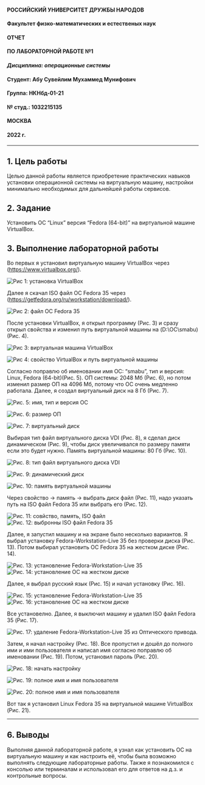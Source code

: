 #### **РОССИЙСКИЙ УНИВЕРСИТЕТ ДРУЖБЫ НАРОДОВ**
#### **Факультет физко-математических и естественых наук**
#### **ОТЧЕТ**
#### **ПО ЛАБОРАТОРНОЙ РАБОТЕ №1**
#### ***Дисциплина: операционные системы***
#### **Студент: Абу Сувейлим Мухаммед Мунифович**
#### **Группа: НКНбд-01-21**
#### **№ студ.: 1032215135**
#### **МОСКВА**
#### **2022 г.**

---
## **1. Цель работы**

Целью данной работы является приобретение практических навыков установки
операционной системы на виртуальную машину, настройки минимально необходимых
для дальнейшей работы сервисов.

## **2. Задание**
Установить ОС “Linux” версия “Fedora (64-bit)” на виртуальной машине
VirtualBox.

## **3. Выполнение лабораторной работы**
Во первых я установил виртуальную машину VirtualBox через
(https://www.virtualbox.org/).

![Рис 1: установка VirtualBox](https://github.com/Mukhammed-Abu-Suveilim/-01/blob/main/images01/1.png)

Далее я скачал ISO файл ОС Fedora 35 через
(https://getfedora.org/ru/workstation/download/).

![Рис 2: файл ОС Fedora 35](https://github.com/Mukhammed-Abu-Suveilim/-01/blob/main/images01/2.png)

После установки VirtualBox, я открыл программу (Рис. 3) и сразу
открыл свойства и изменил путь виртуальной машины
на (D:\ОС\smabu\) (Рис. 4).

![Рис 3: виртуальная машина VirtualBox](https://github.com/Mukhammed-Abu-Suveilim/-01/blob/main/images01/3.png)

![Рис 4: свойство VirtualBox и путь виртуальной машины](https://github.com/Mukhammed-Abu-Suveilim/-01/blob/main/images01/4.png)

Согласно поправлю об именовании имя ОС: “smabu”, тип и версия: Linux, Fedora
(64-bit)(Рис. 5). ОП системы: 2048 Мб (Рис. 6), но потом изменил размер ОП на 4096
Мб, потому что ОС очень медленно работала. Далее, я создал виртуальный диск на 8
Гб (Рис. 7).

![Рис. 5: имя, тип и версия ОС](https://github.com/Mukhammed-Abu-Suveilim/-01/blob/main/images01/5.png)

![Рис. 6: размер ОП](https://github.com/Mukhammed-Abu-Suveilim/-01/blob/main/images01/6.png)

![Рис. 7: виртуальный диск](https://github.com/Mukhammed-Abu-Suveilim/-01/blob/main/images01/7.png)

Выбирая тип файл виртуального диска VDI (Рис. 8), я сделал диск динамическом
(Рис. 9), чтобы диск увеличивался по размеру памяти если это будет нужно. Память
виртуальной машины: 80 Гб (Рис. 10).

![Рис. 8: тип файл виртуального диска VDI](https://github.com/Mukhammed-Abu-Suveilim/-01/blob/main/images01/8.png)

![Рис. 9: динамический диск](https://github.com/Mukhammed-Abu-Suveilim/-01/blob/main/images01/9.png)

![Рис. 10: память виртуальной машины](https://github.com/Mukhammed-Abu-Suveilim/-01/blob/main/images01/10.png)

Через свойство -> память -> выбрать диск файл (Рис. 11), надо указать путь на
ISO файл Fedora 35 или выбрать его (Рис. 12).

![Рис. 11: совйство, память, ISO файл](https://github.com/Mukhammed-Abu-Suveilim/-01/blob/main/images01/11.png)
![Рис. 12: выбронны ISO файл Fedora 35](https://github.com/Mukhammed-Abu-Suveilim/-01/blob/main/images01/12.png)

Далее, я запустил машину и на экране было несколько вариантов. Я выбрал установку
Fedora-Workstation-Live 35 без проверки диска (Рис. 13). Потом выбирал установить
ОС Fedora 35 на жестком диске (Рис. 14).

![Рис. 13: установление Fedora-Workstation-Live 35](https://github.com/Mukhammed-Abu-Suveilim/-01/blob/main/images01/13.png)
![Рис. 14: установление ОС на жестком диске](https://github.com/Mukhammed-Abu-Suveilim/-01/blob/main/images01/14.png)

Далее, я выбрал русский язык (Рис. 15) и начал установку (Рис. 16).

![Рис. 15: установление Fedora-Workstation-Live 35](https://github.com/Mukhammed-Abu-Suveilim/-01/blob/main/images01/15.png)
![Рис. 16: установление ОС на жестком диске](https://github.com/Mukhammed-Abu-Suveilim/-01/blob/main/images01/16.png)

Все установелно. Далее, я выключил машину и удалил ISO файл Fedora 35 (Рис. 17).

![Рис. 17: удаление Fedora-Workstation-Live 35 из Оптического привода.](https://github.com/Mukhammed-Abu-Suveilim/-01/blob/main/images01/17.png)


Затем, я начал настройку (Рис. 18). Все пропустил и дошёл до полного ими и ими
пользователя и написал имя согласно поправлю об именовании (Рис. 19). Потом,
установил пароль (Рис. 20).

![Рис. 18: начать настройку](https://github.com/Mukhammed-Abu-Suveilim/-01/blob/main/images01/18.png)

![Рис. 19: полное имя и имя пользователя](https://github.com/Mukhammed-Abu-Suveilim/-01/blob/main/images01/19.png)

![Рис. 20: полное имя и имя пользователя](https://github.com/Mukhammed-Abu-Suveilim/-01/blob/main/images01/20.png)

Вот так я установил Linux Fedora 35 на виртуальной машине VirtualBox (Рис.
21).

---

## **6. Выводы**
Выполняя данной лабораторной работе, я узнал как установить ОС на
виртуальную машину и как настроить её, чтобы была возможно выполнять следующие
лабораторные работы. Также я познакомился с консолью или терминалам и
использовал его для ответов на д.з. и контрольные вопросы.
